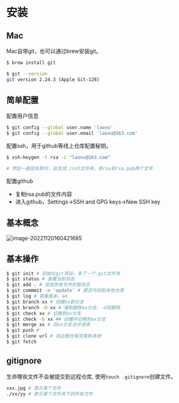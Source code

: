# 安装

## Mac

Mac自带git，也可以通过brew安装git。

```bash
$ brew install git

$ git --version
git version 2.24.3 (Apple Git-128)
```

## 简单配置

配置用户信息

```bash
$ git config --global user.name 'laoxu'
$ git config --global user.email 'laoxu@163.com'
```

配置ssh，用于github等线上仓库配置秘钥。

```bash
$ ssh-keygen -t rsa -C "laoxu@163.com" 

# 然后一直回车即可，会生成./ssh文件夹，有rsa和rsa.pub两个文件
```

配置github

- 复制rsa.pub的文件内容
- 进入github，Settings->SSH and GPG keys->New SSH key

## 基本概念

![image-20221120160421685](https://document-1257478771.cos.ap-guangzhou.myqcloud.com/md/202211201604754.png)

## 基本操作

```bash
$ git init # 初始化git项目，多了一个.git文件夹
$ git status # 查看当前状态
$ git add . # 添加所有文件到暂存区
$ git commmit -m 'update' # 提交代码到本地仓库
$ git log # 查看版本，an
$ git branch xx # 创建xx新分支
$ git branch -D xx # 强制删除xx分支，-d软删除
$ git check xx # 切换到xx分支
$ git check -b xx ## 创建并切换到xx分支
$ git merge xx # 将xx分支合并进来
$ git push # 
$ git clone url # 将远程仓库克隆到本地
$ git fetch 
```

## gitignore

生命哪些文件不会被提交到远程仓库, 使用`touch .gitignore`创建文件。

```bash
xxx.jpg # 表示某个文件
./xx/yy # 表示某个文件夹下的所有文件
```

